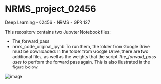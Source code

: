 # NRMS_project_02456
Deep Learning - 02456 - NRMS - GPR 127

This repository contains two Jupyter Notebook files:
- The_forward_pass
- nrms_code_original_ipynb
To run them, the folder from Google Drive must be downloaded:
In the folder from Google Drive, there are two additional files, as well as the weights that the script *The_forward_pass uses* to perform the forward pass again. This is also illustrated in the figure below.


![image](https://github.com/user-attachments/assets/4008c817-df65-4f51-9e5d-9d67d2e734b5)


